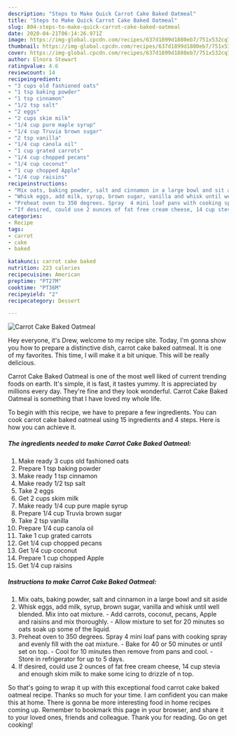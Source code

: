 ```yaml
---
description: "Steps to Make Quick Carrot Cake Baked Oatmeal"
title: "Steps to Make Quick Carrot Cake Baked Oatmeal"
slug: 804-steps-to-make-quick-carrot-cake-baked-oatmeal
date: 2020-04-21T06:14:26.971Z
image: https://img-global.cpcdn.com/recipes/637d1899d1880eb7/751x532cq70/carrot-cake-baked-oatmeal-recipe-main-photo.jpg
thumbnail: https://img-global.cpcdn.com/recipes/637d1899d1880eb7/751x532cq70/carrot-cake-baked-oatmeal-recipe-main-photo.jpg
cover: https://img-global.cpcdn.com/recipes/637d1899d1880eb7/751x532cq70/carrot-cake-baked-oatmeal-recipe-main-photo.jpg
author: Elnora Stewart
ratingvalue: 4.6
reviewcount: 14
recipeingredient:
- "3 cups old fashioned oats"
- "1 tsp baking powder"
- "1 tsp cinnamon"
- "1/2 tsp salt"
- "2 eggs"
- "2 cups skim milk"
- "1/4 cup pure maple syrup"
- "1/4 cup Truvia brown sugar"
- "2 tsp vanilla"
- "1/4 cup canola oil"
- "1 cup grated carrots"
- "1/4 cup chopped pecans"
- "1/4 cup coconut"
- "1 cup chopped Apple"
- "1/4 cup raisins"
recipeinstructions:
- "Mix oats, baking powder, salt and cinnamon in a large bowl and sit aside"
- "Whisk eggs, add milk, syrup, brown sugar, vanilla and whisk until well blended. Mix into oat mixture. Add carrots, coconut, pecans, Apple and raisins and mix thoroughly. Allow mixture to set for 20 minutes so oats soak up some of the liquid."
- "Preheat oven to 350 degrees. Spray  4 mini loaf pans with cooking spray and evenly fill with the oat mixture. Bake for 40 or 50 minutes or until set on top. Cool for 10 minutes then remove from pans and cool. Store in refrigerator for up to 5 days."
- "If desired, could use 2 ounces of fat free cream cheese, 14 cup stevia and enough skim milk to make some icing to drizzle of n top."
categories:
- Recipe
tags:
- carrot
- cake
- baked

katakunci: carrot cake baked 
nutrition: 223 calories
recipecuisine: American
preptime: "PT27M"
cooktime: "PT36M"
recipeyield: "2"
recipecategory: Dessert

---
```



![Carrot Cake Baked Oatmeal](https://img-global.cpcdn.com/recipes/637d1899d1880eb7/751x532cq70/carrot-cake-baked-oatmeal-recipe-main-photo.jpg)

Hey everyone, it's Drew, welcome to my recipe site. Today, I'm gonna show you how to prepare a distinctive dish, carrot cake baked oatmeal. It is one of my favorites. This time, I will make it a bit unique. This will be really delicious.



Carrot Cake Baked Oatmeal is one of the most well liked of current trending foods on earth. It's simple, it is fast, it tastes yummy. It is appreciated by millions every day. They're fine and they look wonderful. Carrot Cake Baked Oatmeal is something that I have loved my whole life.


To begin with this recipe, we have to prepare a few ingredients. You can cook carrot cake baked oatmeal using 15 ingredients and 4 steps. Here is how you can achieve it.

<!--inarticleads1-->

##### The ingredients needed to make Carrot Cake Baked Oatmeal:

1. Make ready 3 cups old fashioned oats
1. Prepare 1 tsp baking powder
1. Make ready 1 tsp cinnamon
1. Make ready 1/2 tsp salt
1. Take 2 eggs
1. Get 2 cups skim milk
1. Make ready 1/4 cup pure maple syrup
1. Prepare 1/4 cup Truvia brown sugar
1. Take 2 tsp vanilla
1. Prepare 1/4 cup canola oil
1. Take 1 cup grated carrots
1. Get 1/4 cup chopped pecans
1. Get 1/4 cup coconut
1. Prepare 1 cup chopped Apple
1. Get 1/4 cup raisins




<!--inarticleads2-->

##### Instructions to make Carrot Cake Baked Oatmeal:

1. Mix oats, baking powder, salt and cinnamon in a large bowl and sit aside
1. Whisk eggs, add milk, syrup, brown sugar, vanilla and whisk until well blended. Mix into oat mixture. - Add carrots, coconut, pecans, Apple and raisins and mix thoroughly. - Allow mixture to set for 20 minutes so oats soak up some of the liquid.
1. Preheat oven to 350 degrees. Spray  4 mini loaf pans with cooking spray and evenly fill with the oat mixture. - Bake for 40 or 50 minutes or until set on top. - Cool for 10 minutes then remove from pans and cool. - Store in refrigerator for up to 5 days.
1. If desired, could use 2 ounces of fat free cream cheese, 14 cup stevia and enough skim milk to make some icing to drizzle of n top.




So that's going to wrap it up with this exceptional food carrot cake baked oatmeal recipe. Thanks so much for your time. I am confident you can make this at home. There is gonna be more interesting food in home recipes coming up. Remember to bookmark this page in your browser, and share it to your loved ones, friends and colleague. Thank you for reading. Go on get cooking!
